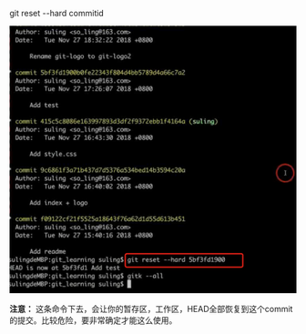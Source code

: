 git reset --hard commitid

![](assets/markdown-img-paste-20210516205426456.png)

**注意：**
这条命令下去，会让你的暂存区，工作区，HEAD全部恢复到这个commit的提交。比较危险，要非常确定才能这么使用。
